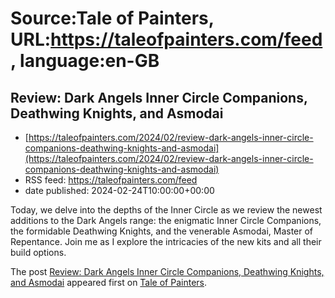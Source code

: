 # Source:Tale of Painters, URL:https://taleofpainters.com/feed, language:en-GB

## Review: Dark Angels Inner Circle Companions, Deathwing Knights, and Asmodai
 - [https://taleofpainters.com/2024/02/review-dark-angels-inner-circle-companions-deathwing-knights-and-asmodai](https://taleofpainters.com/2024/02/review-dark-angels-inner-circle-companions-deathwing-knights-and-asmodai)
 - RSS feed: https://taleofpainters.com/feed
 - date published: 2024-02-24T10:00:00+00:00

<p>Today, we delve into the depths of the Inner Circle as we review the newest additions to the Dark Angels range: the enigmatic Inner Circle Companions, the formidable Deathwing Knights, and the venerable Asmodai, Master of Repentance. Join me as I explore the intricacies of the new kits and all their build options.</p>
<p>The post <a href="https://taleofpainters.com/2024/02/review-dark-angels-inner-circle-companions-deathwing-knights-and-asmodai/">Review: Dark Angels Inner Circle Companions, Deathwing Knights, and Asmodai</a> appeared first on <a href="https://taleofpainters.com">Tale of Painters</a>.</p>

